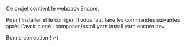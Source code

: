 Ce projet contient le webpack Encore.

Pour l'installer et le corriger, il vous faut faire les commandes suivantes après l'avoir cloné :
composer install
yarn install
yarn encore dev

Bonne correction ! :-)

